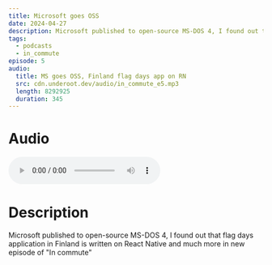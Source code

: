```yaml
---
title: Microsoft goes OSS
date: 2024-04-27
description: Microsoft published to open-source MS-DOS 4, I found out that flag days application in Finland is written on React Native and much more in new episode of "In commute"
tags:
  - podcasts
  - in_commute
episode: 5
audio:
  title: MS goes OSS, Finland flag days app on RN
  src: cdn.underoot.dev/audio/in_commute_e5.mp3
  length: 8292925
  duration: 345
---
```

# Audio
<audio src='{{ "https://dts.podtrac.com/redirect.mp3/" + audio.src }}' controls></audio>

# Description

Microsoft published to open-source MS-DOS 4, I found out that flag days application in Finland is written on React Native and much more in new episode of "In commute"
